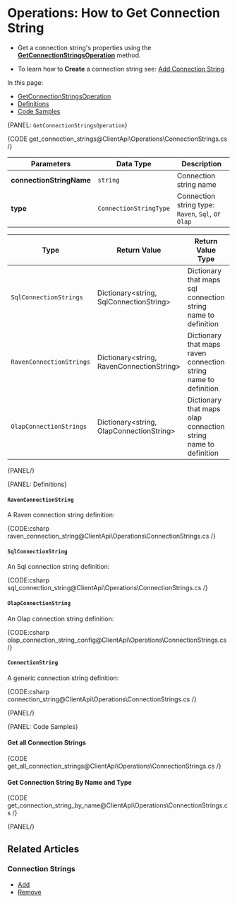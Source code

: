 # Operations: How to Get Connection String

* Get a connection string's properties using the [**GetConnectionStringsOperation**](../../../../client-api/operations/maintenance/connection-strings/get-connection-string#getconnectionstringsoperation) method.

* To learn how to **Create** a connection string see: [Add Connection String](../../../../client-api/operations/maintenance/connection-strings/add-connection-string)


In this page:

* [GetConnectionStringsOperation](../../../../client-api/operations/maintenance/connection-strings/get-connection-string#GetConnectionStringsOperation)  
* [Definitions](../../../../client-api/operations/maintenance/connection-strings/get-connection-string#definitions)
* [Code Samples](../../../../client-api/operations/maintenance/connection-strings/get-connection-string#code-samples)

{PANEL: `GetConnectionStringsOperation`}

{CODE get_connection_strings@ClientApi\Operations\ConnectionStrings.cs /}

| Parameters | Data Type | Description |
| ------------- | ----- | ---- |
| **connectionStringName** | `string` | Connection string name |
| **type** | `ConnectionStringType` | Connection string type: `Raven`, `Sql`, or `Olap`|


| Type | Return Value | Return Value Type | Description |
| ---- | ------------- | ----- | --- |
| `SqlConnectionStrings` | Dictionary<string, SqlConnectionString> | Dictionary that maps sql connection string name to definition |
| `RavenConnectionStrings` | Dictionary<string, RavenConnectionString> | Dictionary that maps raven connection string name to definition |
| `OlapConnectionStrings` |  Dictionary<string, OlapConnectionString> | Dictionary that maps olap connection string name to definition |

{PANEL/}

{PANEL: Definitions}

#### `RavenConnectionString`

A Raven connection string definition:

{CODE:csharp raven_connection_string@ClientApi\Operations\ConnectionStrings.cs /}

#### `SqlConnectionString`

An Sql connection string definition:

{CODE:csharp sql_connection_string@ClientApi\Operations\ConnectionStrings.cs /}

#### `OlapConnectionString`

An Olap connection string definition:

{CODE:csharp olap_connection_string_config@ClientApi\Operations\ConnectionStrings.cs /}

#### `ConnectionString`

A generic connection string definition:

{CODE:csharp connection_string@ClientApi\Operations\ConnectionStrings.cs /}

{PANEL/}

{PANEL: Code Samples}

#### Get all Connection Strings

{CODE get_all_connection_strings@ClientApi\Operations\ConnectionStrings.cs /}

#### Get Connection String By Name and Type

{CODE get_connection_string_by_name@ClientApi\Operations\ConnectionStrings.cs /}

{PANEL/}

## Related Articles

### Connection Strings

- [Add](../../../../client-api/operations/maintenance/connection-strings/add-connection-string)
- [Remove](../../../../client-api/operations/maintenance/connection-strings/remove-connection-string)
